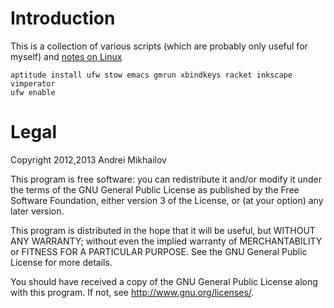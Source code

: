 
Introduction
============

This is a collection of various scripts (which are probably only useful for myself) and [notes on Linux](share/notes)

    aptitude install ufw stow emacs gmrun xbindkeys racket inkscape vimperator
    ufw enable


Legal
=====

Copyright 2012,2013 Andrei Mikhailov

This program is free software: you can redistribute it and/or modify it under the terms of the GNU General Public License as published by the Free Software Foundation, either version 3 of the License, or (at your option) any later version.

This program is distributed in the hope that it will be useful, but WITHOUT ANY WARRANTY; without even the implied warranty of MERCHANTABILITY or FITNESS FOR A PARTICULAR PURPOSE. See the GNU General Public License for more details.

You should have received a copy of the GNU General Public License along with this program. If not, see <http://www.gnu.org/licenses/>.
